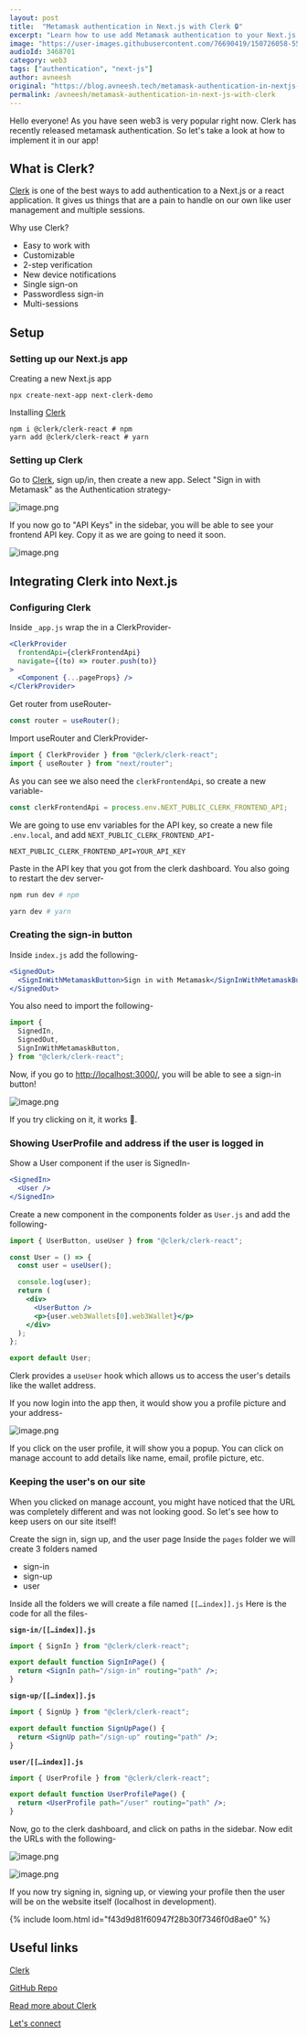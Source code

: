 ```yaml
---
layout: post
title:  "Metamask authentication in Next.js with Clerk 🔒"
excerpt: "Learn how to use add Metamask authentication to your Next.js app using Clerk."
image: "https://user-images.githubusercontent.com/76690419/150726058-5520a79a-8f2a-4cac-8ceb-48a8ae2ac501.png"
audioId: 3468701
category: web3
tags: ["authentication", "next-js"]
author: avneesh
original: "https://blog.avneesh.tech/metamask-authentication-in-nextjs-with-clerk"
permalink: /avneesh/metamask-authentication-in-next-js-with-clerk
---
```


Hello everyone! As you have seen web3 is very popular right now. Clerk has recently released metamask authentication. So let's take a look at how to implement it in our app!

## What is Clerk?

[Clerk](https://clerk.dev/) is one of the best ways to add authentication to a Next.js or a react application. It gives us things that are a pain to handle on our own like user management and multiple sessions.

Why use Clerk?

- Easy to work with
- Customizable
- 2-step verification
- New device notifications
- Single sign-on
- Passwordless sign-in
- Multi-sessions

## Setup

### Setting up our Next.js app

Creating a new Next.js app

```shell
npx create-next-app next-clerk-demo
```

Installing [Clerk](https://clerk.dev/)

```shell
npm i @clerk/clerk-react # npm
yarn add @clerk/clerk-react # yarn
```

### Setting up Clerk

Go to [Clerk](https://clerk.dev), sign up/in, then create a new app. Select "Sign in with Metamask" as the Authentication strategy-

![image.png](https://cdn.hashnode.com/res/hashnode/image/upload/v1642933471226/6hFpFKly_.png)

If you now go to "API Keys" in the sidebar, you will be able to see your frontend API key. Copy it as we are going to need it soon.

![image.png](https://cdn.hashnode.com/res/hashnode/image/upload/v1642933643582/0uZGe5OP1.png)

## Integrating Clerk into Next.js

### Configuring Clerk

Inside `_app.js` wrap the in a ClerkProvider-

```jsx
<ClerkProvider
  frontendApi={clerkFrontendApi}
  navigate={(to) => router.push(to)}
>
  <Component {...pageProps} />
</ClerkProvider>
```

Get router from useRouter- 

```jsx
const router = useRouter();
```

Import useRouter and ClerkProvider-

```jsx
import { ClerkProvider } from "@clerk/clerk-react";
import { useRouter } from "next/router";
```

As you can see we also need the `clerkFrontendApi`, so create a new variable-

```jsx
const clerkFrontendApi = process.env.NEXT_PUBLIC_CLERK_FRONTEND_API;
```

We are going to use env variables for the API key, so create a new file `.env.local`, and add `NEXT_PUBLIC_CLERK_FRONTEND_API`-

```
NEXT_PUBLIC_CLERK_FRONTEND_API=YOUR_API_KEY
```

Paste in the API key that you got from the clerk dashboard. You also going to restart the dev server-

```bash
npm run dev # npm

yarn dev # yarn
```

### Creating the sign-in button

Inside `index.js` add the following-

```jsx
<SignedOut>
  <SignInWithMetamaskButton>Sign in with Metamask</SignInWithMetamaskButton>
</SignedOut>
```

You also need to import the following-

```jsx
import {
  SignedIn,
  SignedOut,
  SignInWithMetamaskButton,
} from "@clerk/clerk-react";
```

Now, if you go to [http://localhost:3000/](http://localhost:3000/), you will be able to see a sign-in button!

![image.png](https://cdn.hashnode.com/res/hashnode/image/upload/v1642936017421/NM4fTVnvBE.png)

If you try clicking on it, it works 🥳.

### Showing UserProfile and address if the user is logged in

Show a User component if the user is SignedIn-

```jsx
<SignedIn>
  <User />
</SignedIn>
```

Create a new component in the components folder as `User.js` and add the following-

```jsx
import { UserButton, useUser } from "@clerk/clerk-react";

const User = () => {
  const user = useUser();

  console.log(user);
  return (
    <div>
      <UserButton />
      <p>{user.web3Wallets[0].web3Wallet}</p>
    </div>
  );
};

export default User;
```

Clerk provides a `useUser` hook which allows us to access the user's details like the wallet address.

If you now login into the app then, it would show you a profile picture and your address-

![image.png](https://cdn.hashnode.com/res/hashnode/image/upload/v1642936338400/cP77poM852.png)

If you click on the user profile, it will show you a popup. You can click on manage account to add details like name, email, profile picture, etc.

### Keeping the user's on our site

When you clicked on manage account, you might have noticed that the URL was completely different and was not looking good. So let's see how to keep users on our site itself!

Create the sign in, sign up, and the user page
Inside the ```pages``` folder we will create 3 folders named
- sign-in
- sign-up
- user

Inside all the folders we will create a file named `[[…index]].js`
Here is the code for all the files-

**`sign-in/[[…index]].js`**

```jsx
import { SignIn } from "@clerk/clerk-react";

export default function SignInPage() {
  return <SignIn path="/sign-in" routing="path" />;
}
```

**`sign-up/[[…index]].js`**

```jsx
import { SignUp } from "@clerk/clerk-react";

export default function SignUpPage() {
  return <SignUp path="/sign-up" routing="path" />;
}
```

**`user/[[…index]].js`**

```jsx
import { UserProfile } from "@clerk/clerk-react";

export default function UserProfilePage() {
  return <UserProfile path="/user" routing="path" />;
}
```

Now, go to the clerk dashboard, and click on paths in the sidebar. Now edit the URLs with the following-

![image.png](https://cdn.hashnode.com/res/hashnode/image/upload/v1642936667724/670892Zym.png)

![image.png](https://cdn.hashnode.com/res/hashnode/image/upload/v1642936685668/_fkztjnDg.png)

If you now try signing in, signing up, or viewing your profile then the user will be on the website itself (localhost in development).

{% include loom.html id="f43d9d81f60947f28b30f7346f0d8ae0" %} 

## Useful links

[Clerk](https://clerk.dev/)

[GitHub Repo](https://github.com/avneesh0612/Next-Clerk-metamask)

[Read more about Clerk](https://blog.avneesh.tech/mastering-clerk-authentication-with-the-nextjs-standard-setup)

[Let's connect](https://links.avneesh.tech/)
